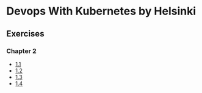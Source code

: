 # Devops With Kubernetes by Helsinki

## Exercises

### Chapter 2
- [1.1](https://github.com/alexandrlagornii/DevopsWithKubernetesHelsinki/tree/1.1/LogOutput)
- [1.2](https://github.com/alexandrlagornii/DevopsWithKubernetesHelsinki/tree/1.2/TheProject)
- [1.3](https://github.com/alexandrlagornii/DevopsWithKubernetesHelsinki/tree/1.3/LogOutput)
- [1.4](https://github.com/alexandrlagornii/DevopsWithKubernetesHelsinki/tree/1.4/TheProject)